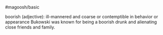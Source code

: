 #magoosh/basic

boorish (adjective): ill-mannered and coarse or contemptible in behavior or appearance 
Bukowski was known for being a boorish drunk and alienating close friends and family. 
